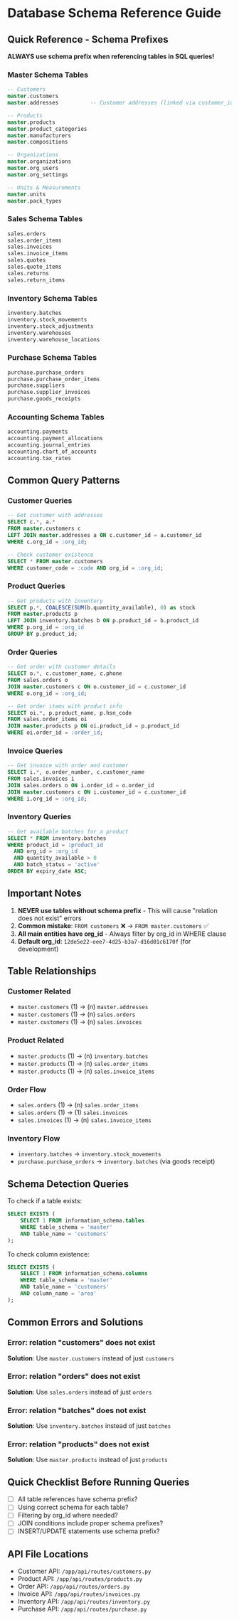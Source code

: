 # Database Schema Reference Guide

## Quick Reference - Schema Prefixes

**ALWAYS use schema prefix when referencing tables in SQL queries!**

### Master Schema Tables
```sql
-- Customers
master.customers
master.addresses          -- Customer addresses (linked via customer_id)

-- Products  
master.products
master.product_categories
master.manufacturers
master.compositions

-- Organizations
master.organizations
master.org_users
master.org_settings

-- Units & Measurements
master.units
master.pack_types
```

### Sales Schema Tables
```sql
sales.orders
sales.order_items
sales.invoices
sales.invoice_items
sales.quotes
sales.quote_items
sales.returns
sales.return_items
```

### Inventory Schema Tables
```sql
inventory.batches
inventory.stock_movements
inventory.stock_adjustments
inventory.warehouses
inventory.warehouse_locations
```

### Purchase Schema Tables
```sql
purchase.purchase_orders
purchase.purchase_order_items
purchase.suppliers
purchase.supplier_invoices
purchase.goods_receipts
```

### Accounting Schema Tables
```sql
accounting.payments
accounting.payment_allocations
accounting.journal_entries
accounting.chart_of_accounts
accounting.tax_rates
```

## Common Query Patterns

### Customer Queries
```sql
-- Get customer with addresses
SELECT c.*, a.* 
FROM master.customers c
LEFT JOIN master.addresses a ON c.customer_id = a.customer_id
WHERE c.org_id = :org_id;

-- Check customer existence
SELECT * FROM master.customers 
WHERE customer_code = :code AND org_id = :org_id;
```

### Product Queries
```sql
-- Get products with inventory
SELECT p.*, COALESCE(SUM(b.quantity_available), 0) as stock
FROM master.products p
LEFT JOIN inventory.batches b ON p.product_id = b.product_id
WHERE p.org_id = :org_id
GROUP BY p.product_id;
```

### Order Queries
```sql
-- Get order with customer details
SELECT o.*, c.customer_name, c.phone
FROM sales.orders o
JOIN master.customers c ON o.customer_id = c.customer_id
WHERE o.org_id = :org_id;

-- Get order items with product info
SELECT oi.*, p.product_name, p.hsn_code
FROM sales.order_items oi
JOIN master.products p ON oi.product_id = p.product_id
WHERE oi.order_id = :order_id;
```

### Invoice Queries
```sql
-- Get invoice with order and customer
SELECT i.*, o.order_number, c.customer_name
FROM sales.invoices i
JOIN sales.orders o ON i.order_id = o.order_id
JOIN master.customers c ON i.customer_id = c.customer_id
WHERE i.org_id = :org_id;
```

### Inventory Queries
```sql
-- Get available batches for a product
SELECT * FROM inventory.batches
WHERE product_id = :product_id 
  AND org_id = :org_id
  AND quantity_available > 0
  AND batch_status = 'active'
ORDER BY expiry_date ASC;
```

## Important Notes

1. **NEVER use tables without schema prefix** - This will cause "relation does not exist" errors
2. **Common mistake**: `FROM customers` ❌ → `FROM master.customers` ✅
3. **All main entities have org_id** - Always filter by org_id in WHERE clause
4. **Default org_id**: `12de5e22-eee7-4d25-b3a7-d16d01c6170f` (for development)

## Table Relationships

### Customer Related
- `master.customers` (1) → (n) `master.addresses`
- `master.customers` (1) → (n) `sales.orders`
- `master.customers` (1) → (n) `sales.invoices`

### Product Related
- `master.products` (1) → (n) `inventory.batches`
- `master.products` (1) → (n) `sales.order_items`
- `master.products` (1) → (n) `sales.invoice_items`

### Order Flow
- `sales.orders` (1) → (n) `sales.order_items`
- `sales.orders` (1) → (1) `sales.invoices`
- `sales.invoices` (1) → (n) `sales.invoice_items`

### Inventory Flow
- `inventory.batches` → `inventory.stock_movements`
- `purchase.purchase_orders` → `inventory.batches` (via goods receipt)

## Schema Detection Queries

To check if a table exists:
```sql
SELECT EXISTS (
    SELECT 1 FROM information_schema.tables 
    WHERE table_schema = 'master' 
    AND table_name = 'customers'
);
```

To check column existence:
```sql
SELECT EXISTS (
    SELECT 1 FROM information_schema.columns 
    WHERE table_schema = 'master'
    AND table_name = 'customers' 
    AND column_name = 'area'
);
```

## Common Errors and Solutions

### Error: relation "customers" does not exist
**Solution**: Use `master.customers` instead of just `customers`

### Error: relation "orders" does not exist  
**Solution**: Use `sales.orders` instead of just `orders`

### Error: relation "batches" does not exist
**Solution**: Use `inventory.batches` instead of just `batches`

### Error: relation "products" does not exist
**Solution**: Use `master.products` instead of just `products`

## Quick Checklist Before Running Queries

- [ ] All table references have schema prefix?
- [ ] Using correct schema for each table?
- [ ] Filtering by org_id where needed?
- [ ] JOIN conditions include proper schema prefixes?
- [ ] INSERT/UPDATE statements use schema prefix?

## API File Locations

- Customer API: `/app/api/routes/customers.py`
- Product API: `/app/api/routes/products.py`
- Order API: `/app/api/routes/orders.py`
- Invoice API: `/app/api/routes/invoices.py`
- Inventory API: `/app/api/routes/inventory.py`
- Purchase API: `/app/api/routes/purchase.py`